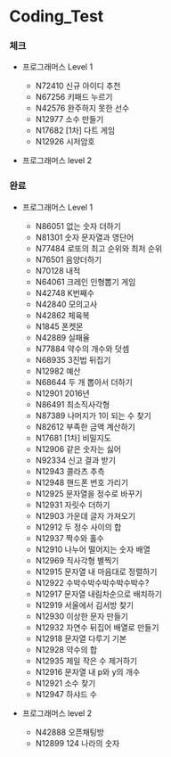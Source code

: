 # Coding_Test

### 체크
- 프로그래머스 Level 1

  - N72410 신규 아이디 추천
  - N67256 키패드 누르기
  - N42576 완주하지 못한 선수
  - N12977 소수 만들기
  - N17682 [1차] 다트 게임
  - N12926 시저암호
  
- 프로그래머스 level 2

### 완료
- 프로그래머스 Level 1

  - N86051 없는 숫자 더하기
  - N81301 숫자 문자열과 영단어
  - N77484 로또의 최고 순위와 최저 순위
  - N76501 음양더하기
  - N70128 내적
  - N64061 크레인 인형뽑기 게임
  - N42748 K번째수
  - N42840 모의고사
  - N42862 체육복
  - N1845 폰켓몬
  - N42889 실패율
  - N77884 약수의 개수와 덧셈
  - N68935 3진법 뒤집기
  - N12982 예산
  - N68644 두 개 뽑아서 더하기
  - N12901 2016년
  - N86491 최소직사각형
  - N87389 나머지가 1이 되는 수 찾기
  - N82612 부족한 금액 계산하기
  - N17681 [1차] 비밀지도
  - N12906 같은 숫자는 싫어
  - N92334 신고 결과 받기
  - N12943 콜라츠 추측
  - N12948 핸드폰 번호 가리기
  - N12925 문자열을 정수로 바꾸기
  - N12931 자릿수 더하기
  - N12903 가운데 글자 가져오기
  - N12912 두 정수 사이의 합
  - N12937 짝수와 홀수
  - N12910 나누어 떨어지는 숫자 배열
  - N12969 직사각형 별찍기
  - N12915 문자열 내 마음대로 정렬하기
  - N12922 수박수박수박수박수박수?
  - N12917 문자열 내림차순으로 배치하기
  - N12919 서울에서 김서방 찾기
  - N12930 이상한 문자 만들기
  - N12932 자연수 뒤집어 배열로 만들기
  - N12918 문자열 다루기 기본
  - N12928 약수의 합
  - N12935 제일 작은 수 제거하기
  - N12916 문자열 내 p와 y의 개수
  - N12921 소수 찾기
  - N12947 하샤드 수
  
- 프로그래머스 level 2
  - N42888 오픈채팅방
  - N12899 124 나라의 숫자